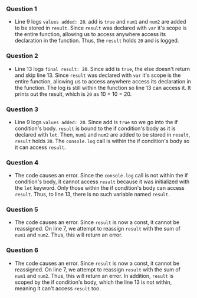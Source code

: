 ### Question 1

- Line 9 logs `values added: 20`. add is `true` and `num1` and `num2` are added to be stored in `result`. Since `result` was declared with `var` it's scope is the entire function, allowing us to access anywhere access its declaration in the function. Thus, the `result` holds `20` and is logged.

### Question 2

- Line 13 logs `final result: 20`. Since add is `true`, the else doesn't return and skip line 13. Since `result` was declared with `var` it's scope is the entire function, allowing us to access anywhere access its declaration in the function. The log is still within the function so line 13 can access it. It prints out the result, which is `20` as 10 + 10 = 20.

### Question 3

- Line 9 logs `values added: 20`. Since add is `true` so we go into the if condition's body. `result` is bound to the if condition's body as it is declared with `let`. Then, `num1` and `num2` are added to be stored in `result`, `result` holds `20`. The `console.log` call is within the if condition's body so it can access `result`.

### Question 4

- The code causes an error. Since the `console.log` call is not within the if condition's body, it cannot access `result` because it was initialized with the `let` keyword. Only those within the if condition's body can access `result`. Thus, to line 13, there is no such variable named `result`.

### Question 5

- The code causes an error. Since `result` is now a const, it cannot be reassigned. On line 7, we attempt to reassign `result` with the sum of `num1` and `num2`. Thus, this will return an error.

### Question 6

- The code causes an error. Since `result` is now a const, it cannot be reassigned. On line 7, we attempt to reassign `result` with the sum of `num1` and `num2`. Thus, this will return an error. In addition, `result` is scoped by the if condition's body, which the line 13 is not within, meaning it can't access `result` too.
